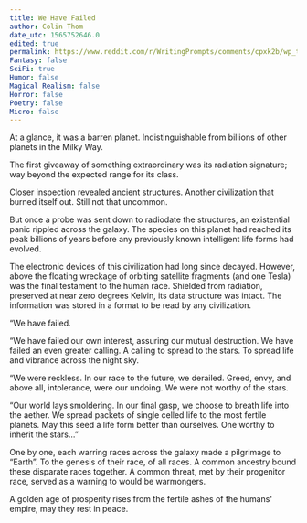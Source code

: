 ```yaml
---
title: We Have Failed
author: Colin Thom
date_utc: 1565752646.0
edited: true
permalink: https://www.reddit.com/r/WritingPrompts/comments/cpxk2b/wp_turns_out_humanity_was_alone_in_the_universe/
Fantasy: false
SciFi: true
Humor: false
Magical Realism: false
Horror: false
Poetry: false
Micro: false
---
```

At a glance, it was a barren planet. Indistinguishable from billions of other planets in the Milky Way.

The first giveaway of something extraordinary was its radiation signature; way beyond the expected range for its class.

Closer inspection revealed ancient structures. Another civilization that burned itself out. Still not that uncommon.

But once a probe was sent down to radiodate the structures, an existential panic rippled across the galaxy. The species on this planet had reached its peak billions of years before any previously known intelligent life forms had evolved.

The electronic devices of this civilization had long since decayed. However, above the floating wreckage of orbiting satellite fragments (and one Tesla) was the final testament to the human race. Shielded from radiation, preserved at near zero degrees Kelvin, its data structure was intact. The information was stored in a format to be read by any civilization.

“We have failed.

“We have failed our own interest, assuring our mutual destruction. We have failed an even greater calling. A calling to spread to the stars. To spread life and vibrance across the night sky.

“We were reckless. In our race to the future, we derailed. Greed, envy, and above all, intolerance, were our undoing. We were not worthy of the stars.

“Our world lays smoldering. In our final gasp, we choose to breath life into the aether. We spread packets of single celled life to the most fertile planets. May this seed a life form better than ourselves. One worthy to inherit the stars...”

One by one, each warring races across the galaxy made a pilgrimage to “Earth”. To the genesis of their race, of all races. A common ancestry bound these disparate races together. A common threat, met by their progenitor race, served as a warning to would be warmongers.

A golden age of prosperity rises from the fertile ashes of the humans' empire, may they rest in peace.
